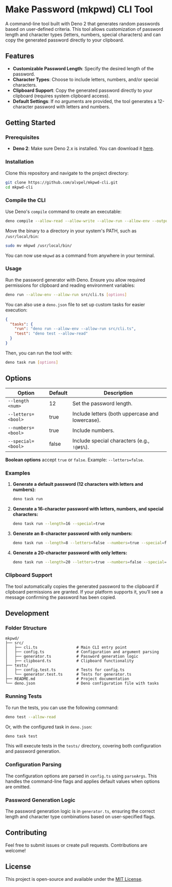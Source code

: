 # Make Password (mkpwd) CLI Tool

A command-line tool built with Deno 2 that generates random passwords based on user-defined criteria. This tool allows customization of password length and character types (letters, numbers, special characters) and can copy the generated password directly to your clipboard.

## Features

- **Customizable Password Length**: Specify the desired length of the password.
- **Character Types**: Choose to include letters, numbers, and/or special characters.
- **Clipboard Support**: Copy the generated password directly to your clipboard (requires system clipboard access).
- **Default Settings**: If no arguments are provided, the tool generates a 12-character password with letters and numbers.

## Getting Started

### Prerequisites

- **Deno 2**: Make sure Deno 2.x is installed. You can download it [here](https://deno.land/).

### Installation

Clone this repository and navigate to the project directory:

```bash
git clone https://github.com/alvpel/mkpwd-cli.git
cd mkpwd-cli
```

### Compile the CLI

Use Deno's `compile` command to create an executable:

```bash
deno compile --allow-read --allow-write --allow-run --allow-env --output mkpwd src/cli.ts
```

Move the binary to a directory in your system's PATH, such as `/usr/local/bin`:

```bash
sudo mv mkpwd /usr/local/bin/
```

You can now use `mkpwd` as a command from anywhere in your terminal.

### Usage

Run the password generator with Deno. Ensure you allow required permissions for clipboard and reading environment variables:

```bash
deno run --allow-env --allow-run src/cli.ts [options]
```

You can also use a `deno.json` file to set up custom tasks for easier execution:

```json
{
  "tasks": {
    "run": "deno run --allow-env --allow-run src/cli.ts",
    "test": "deno test --allow-read"
  }
}
```

Then, you can run the tool with:

```bash
deno task run [options]
```

## Options

| Option             | Default | Description                                      |
|--------------------|---------|--------------------------------------------------|
| `--length <num>`   | 12      | Set the password length.                         |
| `--letters=<bool>` | true    | Include letters (both uppercase and lowercase).  |
| `--numbers=<bool>` | true    | Include numbers.                                 |
| `--special=<bool>` | false   | Include special characters (e.g., `!@#$%`).      |

**Boolean options** accept `true` or `false`. Example: `--letters=false`.

### Examples

1. **Generate a default password (12 characters with letters and numbers):**
   ```bash
   deno task run
   ```

2. **Generate a 16-character password with letters, numbers, and special characters:**
   ```bash
   deno task run --length=16 --special=true
   ```

3. **Generate an 8-character password with only numbers:**
   ```bash
   deno task run --length=8 --letters=false --numbers=true --special=false
   ```

4. **Generate a 20-character password with only letters:**
   ```bash
   deno task run --length=20 --letters=true --numbers=false --special=false
   ```

### Clipboard Support

The tool automatically copies the generated password to the clipboard if clipboard permissions are granted. If your platform supports it, you’ll see a message confirming the password has been copied.

## Development

### Folder Structure

```plaintext
mkpwd/
├── src/
│   ├── cli.ts                 # Main CLI entry point
│   ├── config.ts              # Configuration and argument parsing
│   ├── generator.ts           # Password generation logic
│   ├── clipboard.ts           # Clipboard functionality
├── tests/
│   ├── config.test.ts         # Tests for config.ts
│   └── generator.test.ts      # Tests for generator.ts
├── README.md                  # Project documentation
└── deno.json                  # Deno configuration file with tasks
```

### Running Tests

To run the tests, you can use the following command:

```bash
deno test --allow-read
```

Or, with the configured task in `deno.json`:

```bash
deno task test
```

This will execute tests in the `tests/` directory, covering both configuration and password generation.

### Configuration Parsing

The configuration options are parsed in `config.ts` using `parseArgs`. This handles the command-line flags and applies default values when options are omitted.

### Password Generation Logic

The password generation logic is in `generator.ts`, ensuring the correct length and character type combinations based on user-specified flags.

## Contributing

Feel free to submit issues or create pull requests. Contributions are welcome!

## License

This project is open-source and available under the [MIT License](LICENSE).